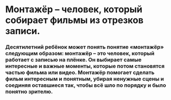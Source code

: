 # Монтажёр – человек, который собирает фильмы из отрезков записи.
### Десятилетний ребёнок может понять понятие «монтажёр» следующим образом: монтажёр – это человек, который работает с записью на плёнке. Он выбирает самые интересные и важные моменты, которые потом становятся частью фильма или видео. Монтажёр помогает сделать фильм интересным и понятным, убирая ненужные сцены и соединяя оставшиеся так, чтобы всё шло по порядку и было понятно зрителю.